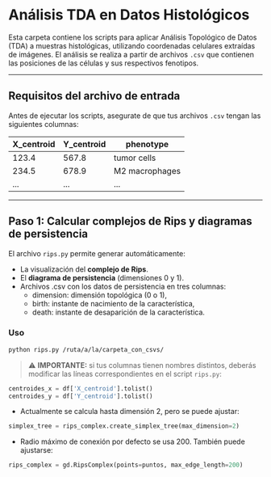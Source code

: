 # Análisis TDA en Datos Histológicos 

Esta carpeta contiene los scripts para aplicar Análisis Topológico de Datos (TDA) a muestras histológicas, utilizando coordenadas celulares extraídas de imágenes. El análisis se realiza a partir de archivos `.csv` que contienen las posiciones de las células y sus respectivos fenotipos.

---

##  Requisitos del archivo de entrada

Antes de ejecutar los scripts, asegurate de que tus archivos `.csv` tengan las siguientes columnas:

| X_centroid | Y_centroid | phenotype           |
|------------|------------|---------------------|
| 123.4      | 567.8      |     tumor cells     | 
| 234.5      | 678.9      | 	M2 macrophages    |
| ...        | ...        | ...                 |

---

##  Paso 1: Calcular complejos de Rips y diagramas de persistencia

El archivo `rips.py` permite generar automáticamente:

- La visualización del **complejo de Rips**.
- El **diagrama de persistencia** (dimensiones 0 y 1).
- Archivos .csv con los datos de persistencia en tres columnas:
  - dimension: dimensión topológica (0 o 1),
  - birth: instante de nacimiento de la característica,
  - death: instante de desaparición de la característica.


###  Uso
```bash
python rips.py /ruta/a/la/carpeta_con_csvs/
```
> ⚠️ **IMPORTANTE:** si tus columnas tienen nombres distintos, deberás modificar las líneas correspondientes en el script `rips.py`:
```python
centroides_x = df['X_centroid'].tolist()
centroides_y = df['Y_centroid'].tolist()
```
* Actualmente se calcula hasta dimensión 2, pero se puede ajustar:
```python
simplex_tree = rips_complex.create_simplex_tree(max_dimension=2)
```
* Radio máximo de conexión por defecto se usa 200. También puede ajustarse:
```python
rips_complex = gd.RipsComplex(points=puntos, max_edge_length=200)
```
  
